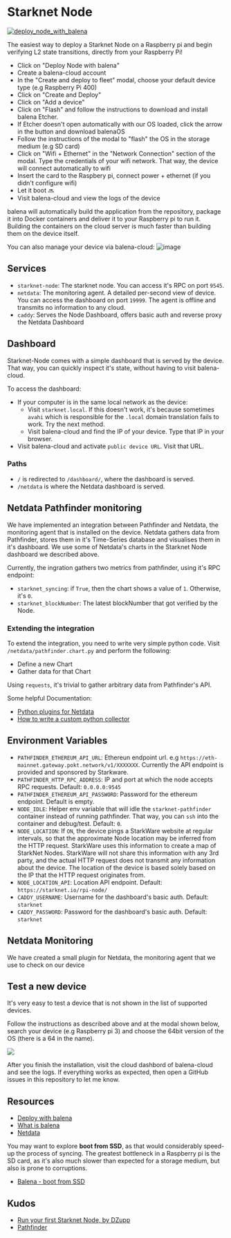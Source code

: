 # Starknet Node

[![deploy_node_with_balena](https://user-images.githubusercontent.com/13405632/158033973-3cde7cc1-9596-4a4e-bcfe-2221b733df22.svg)](https://dashboard.balena-cloud.com/deploy?repoUrl=https://github.com/OdysLam/starknet-node)

The easiest way to deploy a Starknet Node on a Raspberry pi and begin verifying L2 state transitions, directly from your Raspberry Pi!

- Click on "Deploy Node with balena"
- Create a balena-cloud account
- In the "Create and deploy to fleet" modal, choose your default device type (e.g Raspberry Pi 400)
- Click on "Create and Deploy"
- Click on "Add a device"
- Click on "Flash" and follow the instructions to download and install balena Etcher.
- If Etcher doesn't open automatically with our OS loaded, click the arrow in the button and download balenaOS
- Follow the instructions of the modal to "flash" the OS in the storage medium (e.g SD card)
- Click on "Wifi + Ethernet" in the "Network Connection" section of the modal. Type the credentials of your wifi network. That way, the device will connect automatically to wifi
- Insert the card to the Raspbery pi, connect power + ethernet (if you didn't configure wifi)
- Let it boot 🔜
- Visit balena-cloud and view the logs of the device

balena will automatically build the application from the repository, package it into Docker containers and deliver it to your Raspberry pi to run it. Building the containers on the cloud server is much faster than building them on the device itself.

You can also manage your device via balena-cloud:
![image](https://user-images.githubusercontent.com/13405632/158053365-c0d7ac4b-3acf-4cf2-9e36-45b7400027ca.png)

## Services

- `starknet-node`: The starknet node. You can access it's RPC on port `9545`.
- `netdata`: The monitoring agent. A detailed per-second view of device. You can access the dashboard on port `19999`. The agent is offline and transmits no information to any cloud.
- `caddy`: Serves the Node Dashboard, offers basic auth and reverse proxy the Netdata Dashboard

## Dashboard

Starknet-Node comes with a simple dashboard that is served by the device. That way, you can quickly inspect it's state, without having to visit balena-cloud.

To access the dashboard:
- If your computer is in the same local network as the device:
    - Visit `starknet.local`. If this doesn't work, it's because sometimes `avahi` which is responsible for the `.local` domain translation fails to work. Try the next method.
    - Visit balena-cloud and find the IP of your device. Type that IP in your browser.
- Visit balena-cloud and activate `public device URL`. Visit that URL.

### Paths
- `/` is redirected to `/dashboard/`, where the dashboard is served.
- `/netdata` is where the Netdata dashboard is served.

## Netdata Pathfinder monitoring

We have implemented an integration between Pathfinder and Netdata, the monitoring agent that is installed on the device. Netdata gathers data from Pathfinder, stores them in it's Time-Series database and visualises them in it's dashboard. We use some of Netdata's charts in the Starknet Node dashboard we described above.

Currently, the ingration gathers two metrics from pathfinder, using it's RPC endpoint:
- `starknet_syncing`: if `True`, then the chart shows a value of `1`. Otherwise, it's `0`.
- `starknet_blockNumber`: The latest blockNumber that got verified by the Node.

### Extending the integration

To extend the integration, you need to write very simple python code. Visit `/netdata/pathfinder.chart.py` and perform the following:
- Define a new Chart
- Gather data for that Chart

Using `requests`, it's trivial to gather arbitrary data from Pathfinder's API.

Some helpful Documentation:
- [Python plugins for Netdata](https://learn.netdata.cloud/docs/agent/collectors/python.d.plugin)
- [How to write a custom python collector](https://learn.netdata.cloud/guides/python-collector)

## Environment Variables

- `PATHFINDER_ETHEREUM_API_URL`: Ethereun endpoint url. e.g `https://eth-mainnet.gateway.pokt.network/v1/XXXXXXX`. Currently the API endpoint is provided and sponsored by Starkware.
- `PATHFINDER_HTTP_RPC_ADDRESS`: IP and port at which the node accepts RPC requests. Default: `0.0.0.0:9545`
- `PATHFINDER_ETHEREUM_API_PASSWORD`: Password for the ethereum endpoint. Default is empty.
- `NODE_IDLE`: Helper env variable that will idle the `starknet-pathfinder` container instead of running pathfinder. That way, you can `ssh` into the container and debug/test. Default: `0`.
- `NODE_LOCATION`: If `ON`, the device pings a StarkWare website at regular intervals, so that the approximate Node location may be inferred from the HTTP request. StarkWare uses this information to create a map of StarkNet Nodes. StarkWare will not share this information with any 3rd party, and the actual HTTP request does not transmit any information about the device. The location of the device is based solely based on the IP that the HTTP request originates from.
-  `NODE_LOCATION_API`: Location API endpoint. Default: `https://starknet.io/rpi-node/`
-  `CADDY_USERNAME`: Username for the dashboard's basic auth. Default: `starknet`
-  `CADDY_PASSWORD`: Password for the dashboard's basic auth. Default: `starknet`

## Netdata Monitoring

We have created a small plugin for Netdata, the monitoring agent that we use to check on our device
## Test a new device

It's very easy to test a device that is not shown in the list of supported devices.

Follow the instructions as described above and at the modal shown below, search your device (e.g Raspberry pi 3) and choose the 64bit version of the OS (there is a 64 in the name).

![](https://user-images.githubusercontent.com/13405632/158076094-8044d2b0-85dc-4940-acb5-ea27a8551a47.png)

After you finish the installation, visit the cloud dashbord of balena-cloud and see the logs. If everything works as expected, then open a GitHub issues in this repository to let me know.

## Resources

- [Deploy with balena](https://www.balena.io/docs/learn/deploy/deploy-with-balena-button/)
- [What is balena](https://www.balena.io/what-is-balena/)
- [Netdata](https://github.com/netdata/netdata)

You may want to explore **boot from SSD**, as that would considerably speed-up the process of syncing. The greatest bottleneck in a Raspberry pi is the SD card, as it's also much slower than expected for a storage medium, but also is prone to corruptions.
- [Balena - boot from SSD](https://forums.balena.io/t/how-to-boot-balenaos-on-an-ssd-why-it-matters-and-how-it-works/341836)

## Kudos

- [Run your first Starknet Node, by DZupp](https://mirror.xyz/0x83857601C1cFA057F2576b343c563BDB9A4C9975/8HfjYCkbid2vlayxyPtSD9_wtb9a-wHb1uOENsAOwng)
- [Pathfinder](https://github.com/eqlabs/pathfinder)
